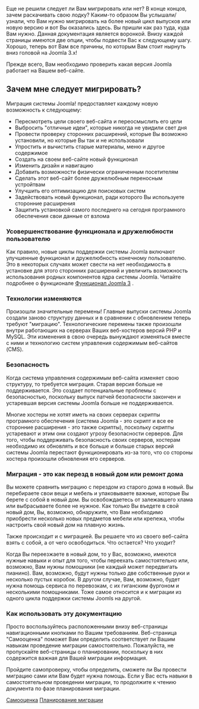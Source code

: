 <!-- Filename: Why_Migrate / Display title: Зачем мигрировать -->

Еще не решили следует ли Вам мигрировать или нет? В конце концов, зачем
раскачивать свою лодку? Каким-то образом Вы услышали/узнали, что Вам
нужно мигрировать на более новый цикл выпусков или новую версию и вот Вы
оказались здесь. Вы пришли как раз туда, куда Вам нужно. Данная
документация является воронкой. Внизу каждой страницы имеются две опции,
чтобы подвести Вас к следующему шагу. Хорошо, теперь вот Вам все
причины, по которым Вам стоит нырнуть вниз головой на Joomla 3.x!

Прежде всего, Вам необходимо проверить какая  версия
Joomla
работает на Вашем веб-сайте.

## Зачем мне следует мигрировать?

Миграция системы Joomla! предоставляет каждому новую возможность к
следующему:

- Пересмотреть цели своего веб-сайта и переосмыслить его цели
- Выбросить "отличные идеи", которые никогда не увидили свет дня
- Провести проверку сторонних расширений, которые Вы возможно
  установили, но которые Вы так и не использовали
- Упростить и вычистить старые материалы, меню и другое содержимое
- Создать на своем веб-сайте новый функционал
- Изменить дизайн и навигацию
- Добавить возможности физически ограниченным посетителям
- Сделать этот веб-сайт более дружелюбным переносным устройтвам
- Улучшить его оптимизацию для поисковых систем
- Задействовать новый функционал, ради которого Вы используете сторонние
  расширения
- Защитить установкой самого последнего на сегодня програмного
  обеспечения свои данные от взлома

### Усовершенствование функционала и дружелюбности пользователю

Как правило, новые циклы поддержки системы Joomla включают улучшенные
функционал и дружелюбность конечному пользователю. Это в некоторых
случаях может свести на нет необходимость в установке для этого
сторонних расширений и увеличить возможность использования родных
компонентов ядра системы Joomla. Читайте подробнее о функционале
<a href="http://www.joomla.org/3/ru" class="external text"
target="_blank" rel="noreferrer noopener">Функционал Joomla 3</a> .

### Технологии изменяются

Произошли значительные перемены! Главные выпуски системы Joomla создали
заново структуру данных и в сравнении с обновлением теперь требуют
"миграцию". Технологические перемены также произошли внутри работающих
на серверах Ваших веб-хостеров версий РНР и MySQL. Эти изменения в свою
очередь вынуждают изменяться вместе с ними и технологию систем
управления содержимым веб-сайтов (CMS).

### Безопасность

Когда система управления содержимым веб-сайта изменяет свою структуру,
то требуется миграция. Старая версия больше не поддерживается. Это
создает потенциальные проблемы с безопасностью, поскольку выпуск патчей
безопасности закончен и устаревшая версия системы Joomla больше не
поддерживается.

Многие хостеры не хотят иметь на своих серверах скрипты програмного
обеспечения (система Joomla - это скрипт и все ее сторонние расширения -
это также скрипты), поскольку скрипты устаревают и этим они создают
угрозу безопасности серверов. Для того, чтобы поддерживать безопасность
своих серверов, хостерам необходимо их обновлять и все больше и больше
старых версий системы Joomla перестают функционировать из-за того, что
со стороны хостера произошли обновления его серверов.

### Миграция - это как перезд в новый дом или ремонт дома

Вы можете сравнить миграцию с перездом из старого дома в новый. Вы
перебираете свои вещи и мебель и упаковываете важные, которые Вы берете
с собой в новый дом. Вы освобождаетесь от залежавшего хлама или
выбрасываете более не нужное. Как только Вы въедете в свой новый дом,
Вы, возможно, обнаружите, что Вам необходимо приобрести несколько новых
предметов мебели или крепежа, чтобы настроить свой новый дом на плавную
жизнь.

Также происходит и с миграцией. Вы решаете что из своего веб-сайта взять
с собой, а от чего освободиться. Что остается? Что уходит?

Когда Вы переезжаете в новый дом, то у Вас, возможно, имеются нужные
навыки и опыт для того, чтобы переехать самостоятельно или, возможно,
Вам нужны помощники (не каждый может передвигать пианино). Вам,
возможно, будут нужны только две собственные руки и несколько пустых
коробок. В другом случае, Вам, возможно, будет нужна помощь сервиса по
перевозкам, с их гиганским фургоном и несколькими помощниками. Тоже
самое относится и к миграции из одного цикла поддержки системы Joomls на
другой.

### Как использовать эту документацию

Просто воспользуйтесь расположенными внизу веб-страницы навигационными
кнопками по Вашим требованиям. Веб-страница "Самооценка" поможет Вам
определить соответствует ли Вашим навыкам проведение миграции
самостоятельно. Пожалуйста, не пропускайте веб-страницы о планировании,
поскольку в них содержится важная для Вашей миграции информация.

Пройдите самопроверку, чтобы определить, сможете ли Вы провести миграцию
сами или Вам будет нужна помощь. Если у Вас есть навыки в
самостоятельном проведении миграции, то продолжите к чтению документа по
фазе планирования миграции.

<a href="https://docs.joomla.org/Migration_Step_by_Step_Self_Assessment"
id="content-button" class="button expand success">Самооценка</a>
<a href="https://docs.joomla.org/Planning_for_Migration"
id="content-button" class="button expand">Планирование миграции</a>
